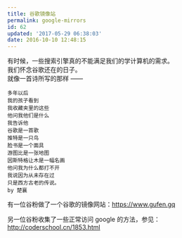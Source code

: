```yaml
---
title: 谷歌镜像站
permalink: google-mirrors
id: 62
updated: '2017-05-29 06:38:03'
date: 2016-10-10 12:48:15
---
```


有时候，一些搜索引擎真的不能满足我们的学计算机的需求。  
我们怀念谷歌还在的日子。  
就像一首诗所写的那样 ——
```
多年以后
我的孩子看到
我收藏夹里的这些
他问我他们是什么
我告诉他
谷歌是一首歌
推特是一只鸟
脸书是一个面具
游图比是一张地图
因斯特格让木是一幅名画
他问我为什么都打不开
我说因为从未存在过
只是西方古老的传说。
by 楚襄
```
有一位谷粉做了一个谷歌的镜像网站：<a href="//www.gufen.gq/302">https://www.gufen.gq</a>

另一位谷粉收集了一些正常访问 google 的方法，参见：
http://coderschool.cn/1853.html


<div class="ds-thread" data-thread-key="google-mirrors" data-title="镜像站最新网址" data-url="https://chenjx.cn/google-mirrors/"></div>
<script type="text/javascript">
var duoshuoQuery = {short_name:"chenjxcn"};
</script>
<script type="text/javascript" src="https://static.duoshuo.com/embed.js" />